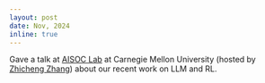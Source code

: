 ```yaml
---
layout: post
date: Nov, 2024
inline: true
---
```


Gave a talk at [AISOC Lab](https://feifang.ai/) at Carnegie Mellon University (hosted by [Zhicheng Zhang](https://gabr1e1.github.io/)) about our recent work on LLM and RL.
